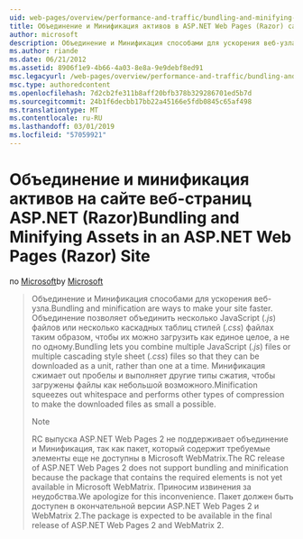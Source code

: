 ```yaml
---
uid: web-pages/overview/performance-and-traffic/bundling-and-minifying-assets-in-an-aspnet-web-pages-razor-site
title: Объединение и Минификация активов в ASP.NET Web Pages (Razor) сайта | Документация Майкрософт
author: microsoft
description: Объединение и Минификация способами для ускорения веб-узла. Объединение позволяет объединить несколько файлов JavaScript (JS) или несколько каскадных таблиц стилей (...)
ms.author: riande
ms.date: 06/21/2012
ms.assetid: 8906f1e9-4b66-4a03-8e8a-9e9debf8ed91
msc.legacyurl: /web-pages/overview/performance-and-traffic/bundling-and-minifying-assets-in-an-aspnet-web-pages-razor-site
msc.type: authoredcontent
ms.openlocfilehash: 7d2cb2fe311b8aff20bfb378b329286701ed5b7d
ms.sourcegitcommit: 24b1f6decbb17bb22a45166e5fdb0845c65af498
ms.translationtype: MT
ms.contentlocale: ru-RU
ms.lasthandoff: 03/01/2019
ms.locfileid: "57059921"
---
```

<a name="bundling-and-minifying-assets-in-an-aspnet-web-pages-razor-site"></a><span data-ttu-id="26d14-104">Объединение и минификация активов на сайте веб-страниц ASP.NET (Razor)</span><span class="sxs-lookup"><span data-stu-id="26d14-104">Bundling and Minifying Assets in an ASP.NET Web Pages (Razor) Site</span></span>
====================
<span data-ttu-id="26d14-105">по [Microsoft](https://github.com/microsoft)</span><span class="sxs-lookup"><span data-stu-id="26d14-105">by [Microsoft](https://github.com/microsoft)</span></span>

> <span data-ttu-id="26d14-106">Объединение и Минификация способами для ускорения веб-узла.</span><span class="sxs-lookup"><span data-stu-id="26d14-106">Bundling and minification are ways to make your site faster.</span></span> <span data-ttu-id="26d14-107">Объединение позволяет объединить несколько JavaScript (*.js*) файлов или несколько каскадных таблиц стилей (*.css*) файлах таким образом, чтобы их можно загрузить как единое целое, а не по одному.</span><span class="sxs-lookup"><span data-stu-id="26d14-107">Bundling lets you combine multiple JavaScript (*.js*) files or multiple cascading style sheet (*.css*) files so that they can be downloaded as a unit, rather than one at a time.</span></span> <span data-ttu-id="26d14-108">Минификация сжимает out пробелы и выполняет другие типы сжатия, чтобы загружены файлы как небольшой возможного.</span><span class="sxs-lookup"><span data-stu-id="26d14-108">Minification squeezes out whitespace and performs other types of compression to make the downloaded files as small a possible.</span></span>
> 
> > [!NOTE]
> > <span data-ttu-id="26d14-109">RC выпуска ASP.NET Web Pages 2 не поддерживает объединение и Минификация, так как пакет, который содержит требуемые элементы еще не доступны в Microsoft WebMatrix.</span><span class="sxs-lookup"><span data-stu-id="26d14-109">The RC release of ASP.NET Web Pages 2 does not support bundling and minification because the package that contains the required elements is not yet available in Microsoft WebMatrix.</span></span> <span data-ttu-id="26d14-110">Приносим извинения за неудобства.</span><span class="sxs-lookup"><span data-stu-id="26d14-110">We apologize for this inconvenience.</span></span> <span data-ttu-id="26d14-111">Пакет должен быть доступен в окончательной версии ASP.NET Web Pages 2 и WebMatrix 2.</span><span class="sxs-lookup"><span data-stu-id="26d14-111">The package is expected to be available in the final release of ASP.NET Web Pages 2 and WebMatrix 2.</span></span>
